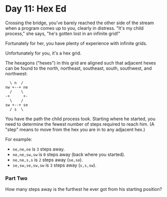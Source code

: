 # Day 11: Hex Ed

Crossing the bridge, you've barely reached the other side of the stream when a program comes up to you, clearly in distress. "It's my child process," she says, "he's gotten lost in an infinite grid!"

Fortunately for her, you have plenty of experience with infinite grids.

Unfortunately for you, it's a hex grid.

The hexagons ("hexes") in this grid are aligned such that adjacent hexes can be found to the north, northeast, southeast, south, southwest, and northwest:

```
  \ n  /
nw +--+ ne
  /    \
-+      +-
  \    /
sw +--+ se
  / s  \

```

You have the path the child process took. Starting where he started, you need to determine the fewest number of steps required to reach him. (A "step" means to move from the hex you are in to any adjacent hex.)

For example:

* `ne,ne,ne` is `3` steps away.
* `ne,ne,sw,sw` is `0` steps away (back where you started).
* `ne,ne,s,s` is `2` steps away (`se,se`).
* `se,sw,se,sw,sw` is `3` steps away (`s,s,sw`).

### Part Two

How many steps away is the furthest he ever got from his starting position?

